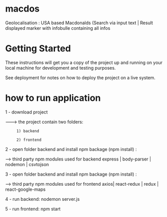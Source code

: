 # macdos
Geolocalisation : USA based Macdonalds  (Search via input text | Result displayed marker with infobulle containing all infos
# Getting Started
These instructions will get you a copy of the project up and running on your local machine for development and testing purposes. 

See deployment for notes on how to deploy the project on a live system.
# how to run application
1 - download project 

---> the project contain two folders:


         1) backend  
  
         2) frontend
        
2 - open folder backend and install npm backage (npm install) :

--> third party npm modules used for backend express | body-parser | nodemon | csvtojson

3 - open folder backend and install npm backage (npm install) :

--> third party npm modules used for frontend axios| react-redux | redux | react-google-maps

4 - run backend: nodemon server.js

5 - run frontend: npm start



  
